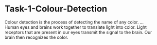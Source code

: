 # Task-1-Colour-Detection
Colour detection is the process of detecting the name of any color. ... Human eyes and brains work together to translate light into color. Light receptors that are present in our eyes transmit the signal to the brain. Our brain then recognizes the color.
